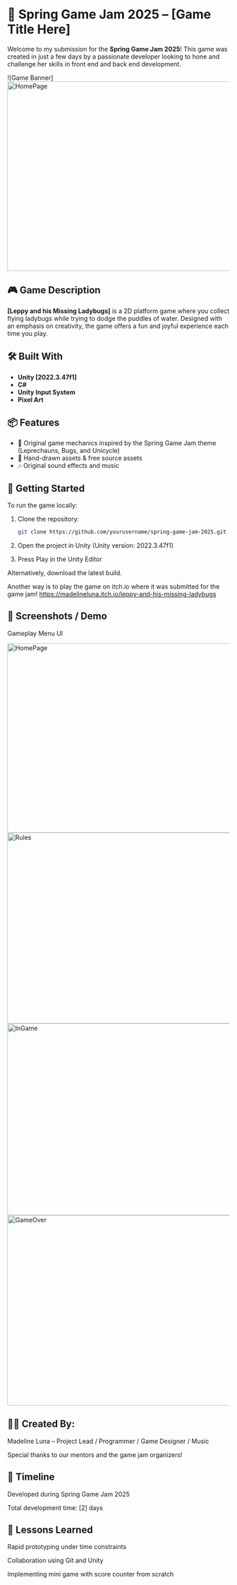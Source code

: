 # 🌸 Spring Game Jam 2025 – [Game Title Here]

Welcome to my submission for the **Spring Game Jam 2025**! This game was created in just a few days by a passionate developer looking to hone and challenge her skills in front end and back end development.

![Game Banner] 
<img width="765" height="429" alt="HomePage" src="https://github.com/user-attachments/assets/a22a016f-d43a-4e44-8f6b-6f0e94d58246" />

## 🎮 Game Description

**[Leppy and his Missing Ladybugs]** is a 2D platform game where you collect flying ladybugs while trying to dodge the puddles of water. Designed with an emphasis on creativity, the game offers a fun and joyful experience each time you play.

## 🛠️ Built With

- **Unity [2022.3.47f1]**
- **C#**
- **Unity Input System**
- **Pixel Art**

## 📦 Features

- 🌸 Original game mechanics inspired by the Spring Game Jam theme (Leprechauns, Bugs, and Unicycle) 
- 🎨 Hand-drawn assets & free source assets 
- 🎶 Original sound effects and music 

## 🚀 Getting Started

To run the game locally:

1. Clone the repository:
   ```bash
   git clone https://github.com/yourusername/spring-game-jam-2025.git
   
2. Open the project in Unity (Unity version: 2022.3.47f1)

3. Press Play in the Unity Editor

Alternatively, download the latest build.

Another way is to play the game on itch.io where it was submitted for the game jam!
https://madelineluna.itch.io/leppy-and-his-missing-ladybugs

## 🎥 Screenshots / Demo

Gameplay	Menu UI

<!-- Replace paths with your actual images -->
<img width="765" height="429" alt="HomePage" src="https://github.com/user-attachments/assets/f268964d-5513-4ba7-ab8f-d9b15ebd5dbd" />
<img width="764" height="432" alt="Rules" src="https://github.com/user-attachments/assets/8f2049bb-055e-4558-b197-818d53fd4369" />
<img width="770" height="434" alt="InGame" src="https://github.com/user-attachments/assets/240efcc0-b389-45d5-8f3d-12dafb6c40c9" />
<img width="769" height="431" alt="GameOver" src="https://github.com/user-attachments/assets/21bf2431-d578-4c84-ba3c-2b8287d99eff" />

## 👩‍💻 Created By:

Madeline Luna – Project Lead / Programmer / Game Designer / Music

Special thanks to our mentors and the game jam organizers!

## 📅 Timeline

Developed during Spring Game Jam 2025

Total development time: [2] days

## 🧠 Lessons Learned

Rapid prototyping under time constraints

Collaboration using Git and Unity

Implementing mini game with score counter from scratch
